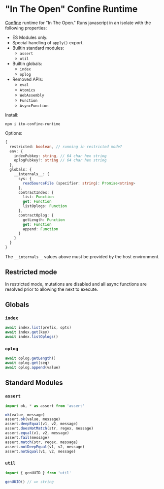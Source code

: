 # "In The Open" Confine Runtime

[Confine](https://github.com/confine-sandbox/confine) runtime for "In The Open." Runs javascript in an isolate with the following properties:

- ES Modules only.
- Special handling of `apply()` export.
- Builtin standard modules:
  - `assert`
  - `util`
- Builtin globals:
  - `index`
  - `oplog`
- Removed APIs:
  - `eval`
  - `Atomics`
  - `WebAssembly`
  - `Function`
  - `AsyncFunction`

Install:

```
npm i ito-confine-runtime
```

Options:

```typescript
{
  restricted: boolean, // running in restricted mode?
  env: {
    indexPubkey: string, // 64 char hex string
    oplogPubkey?: string // 64 char hex string
  },
  globals: {
    __internals__: {
      sys: {
        readSourceFile (specifier: string): Promise<string>
      },
      contractIndex: {
        list: Function
        get: Function
        listOplogs: Function
      },
      contractOplog: {
        getLength: Function
        get: Function
        append: Function
      }
    }
  }
}
```

The `__internals__` values above must be provided by the host environment.

## Restricted mode

In restricted mode, mutations are disabled and all async functions are resolved prior to allowing the next to execute.

## Globals

### `index`

```javascript
await index.list(prefix, opts)
await index.get(key)
await index.listOplogs()
```

### `oplog`

```javascript
await oplog.getLength()
await oplog.get(seq)
await oplog.append(value)
```

## Standard Modules

### `assert`

```javascript
import ok, * as assert from 'assert'

ok(value, message)
assert.ok(value, message)
assert.deepEqual(v1, v2, message)
assert.doesNotMatch(str, regex, message)
assert.equal(v1, v2, message)
assert.fail(message)
assert.match(str, regex, message)
assert.notDeepEqual(v1, v2, message)
assert.notEqual(v1, v2, message)
```

### `util`

```javascript
import { genUUID } from 'util'

genUUID() // => string
```